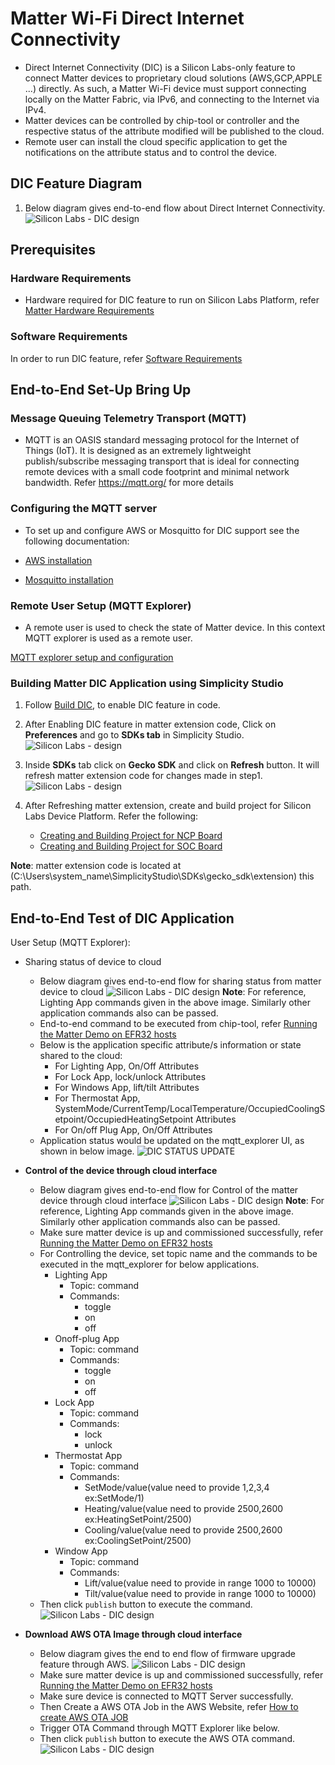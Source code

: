 # Matter Wi-Fi Direct Internet Connectivity

- Direct Internet Connectivity (DIC) is a Silicon Labs-only feature to connect Matter devices to proprietary cloud solutions (AWS,GCP,APPLE ...) directly. As such, a Matter Wi-Fi device must support connecting locally on the Matter Fabric, via IPv6, and connecting to the Internet via IPv4.
- Matter devices can be controlled by chip-tool or controller and the respective status of the attribute modified will be published to the cloud.
-  Remote user can install the cloud specific application to get the notifications on the attribute status and to control the device.

## DIC Feature Diagram
1. Below diagram gives end-to-end flow about Direct Internet Connectivity.
  ![Silicon Labs - DIC design](./images/dic-flow.png)
## Prerequisites

### Hardware Requirements
- Hardware required for DIC feature to run on Silicon Labs Platform, refer [Matter Hardware Requirements](/matter/<docspace-docleaf-version>/matter-prerequisites/hardware-requirements#matter-over-wi-fi-accessory-device-requirements)

### Software Requirements
In order to run DIC feature, refer [Software Requirements](/matter/<docspace-docleaf-version>/matter-prerequisites/software-requirements)

## End-to-End Set-Up Bring Up

### Message Queuing Telemetry Transport (MQTT)

- MQTT is an OASIS standard messaging protocol for the Internet of Things (IoT). It is designed as an extremely lightweight publish/subscribe messaging transport that is ideal for connecting remote devices with a small code footprint and minimal network bandwidth. Refer https://mqtt.org/ for more details

### Configuring the MQTT server

- To set up and configure AWS or Mosquitto for DIC support see the following documentation: 

- [AWS installation](./aws-configuration-registration.md)
- [Mosquitto installation](./mosquitto-setup.md)

### Remote User Setup (MQTT Explorer)

- A remote user is used to check the state of Matter device. In this context MQTT explorer is used as a remote user.

[MQTT explorer setup and configuration](./mqtt-explorer-setup.md)

### Building Matter DIC Application using Simplicity Studio
1. Follow [Build DIC](./build-dic.md), to enable DIC feature in code.

2. After Enabling DIC feature in matter extension code, Click on **Preferences** and go to **SDKs tab** in Simplicity Studio.
   ![Silicon Labs - design](./images/dic-extension-refresh.png)

3. Inside **SDKs** tab click on **Gecko SDK** and click on **Refresh** button. It will refresh matter extension code for changes made in step1.
   ![Silicon Labs - design](./images/dic-extension-refresh-1.png)

4. After Refreshing matter extension, create and build project for Silicon Labs Device Platform. Refer the following:
    - [Creating and Building Project for NCP Board](./build-efx32-application-using-studio.md)
    - [Creating and Building Project for SOC Board](./build-soc-application-using-studio.md)

**Note**: matter extension code is located at (C:\Users\system_name\SimplicityStudio\SDKs\gecko_sdk\extension) this path.

## End-to-End Test of DIC Application

User Setup (MQTT Explorer):

  - Sharing status of device to cloud
    - Below diagram gives end-to-end flow for sharing status from matter device to cloud
    ![Silicon Labs - DIC design](./images/dic-status-sharing.png)
**Note**: For reference, Lighting App commands given in the above image. Similarly other application commands also can be passed.    
    - End-to-end command to be executed from chip-tool, refer [Running the Matter Demo on EFR32 hosts](run-matter-demo.md)
    - Below is the application specific attribute/s information or state shared to the cloud:
       - For Lighting App, On/Off Attributes
       - For Lock App, lock/unlock Attributes
       - For Windows App, lift/tilt Attributes
       - For Thermostat App, SystemMode/CurrentTemp/LocalTemperature/OccupiedCoolingSetpoint/OccupiedHeatingSetpoint Attributes
       - For On/off Plug App, On/Off Attributes
    - Application status would be updated on the mqtt_explorer UI, as shown in below image.
      ![DIC STATUS UPDATE](./images/mqtt-explorer-4.png)

 - **Control of the device through cloud interface**
     - Below diagram gives end-to-end flow for Control of the matter device through cloud interface
      ![Silicon Labs - DIC design](./images/dic-control-part.png)
**Note**: For reference, Lighting App commands given in the above image. Similarly other application commands also can be passed.     
     - Make sure matter device is up and commissioned successfully, refer [Running the Matter Demo on EFR32 hosts](run-matter-demo.md)
     - For Controlling the device, set topic name and the commands to be executed in the mqtt_explorer for below applications.
       - Lighting App
         - Topic: command
         - Commands:
           - toggle
           - on
           - off
       - Onoff-plug App
         - Topic: command
         - Commands:
           - toggle
           - on
           - off
       - Lock App
         - Topic: command
         - Commands:
           - lock
           - unlock
       - Thermostat App
         - Topic: command
         - Commands:
           - SetMode/value(value need to provide 1,2,3,4 ex:SetMode/1)
           - Heating/value(value need to provide 2500,2600 ex:HeatingSetPoint/2500)
           - Cooling/value(value need to provide 2500,2600 ex:CoolingSetPoint/2500)
       - Window App
         - Topic: command
         - Commands:
            - Lift/value(value need to provide in range 1000 to 10000)
            - Tilt/value(value need to provide in range 1000 to 10000)
    - Then click `publish` button to execute the command.
   ![Silicon Labs - DIC design](./images/control-device-through-cloud.png)
 
 - **Download AWS OTA Image through cloud interface**
     - Below diagram gives the end to end flow of firmware upgrade feature through AWS.
      ![Silicon Labs - DIC design](./images/dic-aws-ota.png)
     - Make sure matter device is up and commissioned successfully, refer [Running the Matter Demo on EFR32 hosts](run-matter-demo.md)
     - Make sure device is connected to MQTT Server successfully.
     - Then Create a AWS OTA Job in the AWS Website, refer [How to create AWS OTA JOB](aws-configuration-registration.md)
     - Trigger OTA Command through MQTT Explorer like below.
     - Then click `publish` button to execute the AWS OTA command.
   ![Silicon Labs - DIC design](./images/download-aws-ota-through-cloud.png)